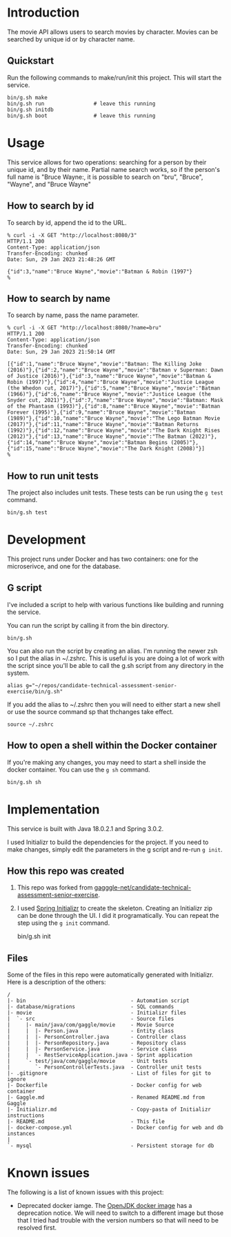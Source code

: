 # Introduction
The movie API allows users to search movies by character. Movies can be searched by unique id or by character name.

## Quickstart
Run the following commands to make/run/init this project. This will start the service.

    bin/g.sh make
    bin/g.sh run                # leave this running
    bin/g.sh initdb
    bin/g.sh boot               # leave this running


# Usage
This service allows for two operations: searching for a person by their unique id, and by their name. Partial name search works, so if the person's full name is "Bruce Wayne:, it is possible to search on "bru", "Bruce", "Wayne", and "Bruce Wayne"

## How to search by id
To search by id, append the id to the URL.

    % curl -i -X GET "http://localhost:8080/3"
    HTTP/1.1 200 
    Content-Type: application/json
    Transfer-Encoding: chunked
    Date: Sun, 29 Jan 2023 21:48:26 GMT

    {"id":3,"name":"Bruce Wayne","movie":"Batman & Robin (1997"}
    %

## How to search by name
To search by name, pass the name parameter.

    % curl -i -X GET "http://localhost:8080/?name=bru"
    HTTP/1.1 200 
    Content-Type: application/json
    Transfer-Encoding: chunked
    Date: Sun, 29 Jan 2023 21:50:14 GMT

    [{"id":1,"name":"Bruce Wayne","movie":"Batman: The Killing Joke (2016)"},{"id":2,"name":"Bruce Wayne","movie":"Batman v Superman: Dawn of Justice (2016)"},{"id":3,"name":"Bruce Wayne","movie":"Batman & Robin (1997)"},{"id":4,"name":"Bruce Wayne","movie":"Justice League (the Whedon cut, 2017)"},{"id":5,"name":"Bruce Wayne","movie":"Batman (1966)"},{"id":6,"name":"Bruce Wayne","movie":"Justice League (the Snyder cut, 2021)"},{"id":7,"name":"Bruce Wayne","movie":"Batman: Mask of the Phantasm (1993)"},{"id":8,"name":"Bruce Wayne","movie":"Batman Forever (1995)"},{"id":9,"name":"Bruce Wayne","movie":"Batman (1989)"},{"id":10,"name":"Bruce Wayne","movie":"The Lego Batman Movie (2017)"},{"id":11,"name":"Bruce Wayne","movie":"Batman Returns (1992)"},{"id":12,"name":"Bruce Wayne","movie":"The Dark Knight Rises (2012)"},{"id":13,"name":"Bruce Wayne","movie":"The Batman (2022)"},{"id":14,"name":"Bruce Wayne","movie":"Batman Begins (2005)"},{"id":15,"name":"Bruce Wayne","movie":"The Dark Knight (2008)"}]
    %

## How to run unit tests
The project also includes unit tests. These tests can be run using the `g test` command.

    bin/g.sh test

# Development 
This project runs under Docker and has two containers: one for the microserivce, and one for the database.

## G script
I've included a script to help with various functions like building and running the service.

You can run the script by calling it from the bin directory.

    bin/g.sh

You can also run the script by creating an alias. I'm running the newer zsh so I put the alias in ~/.zshrc. This is useful is you are doing a lot of work with the script since you'll be able to call the g.sh script from any directory in the system.

    alias g="~/repos/candidate-technical-assessment-senior-exercise/bin/g.sh"

If you add the alias to ~/.zshrc then you will need to either start a new shell or use the source command sp that thchanges take effect.

    source ~/.zshrc

## How to open a shell within the Docker container
If you're making any changes, you may need to start a shell inside the docker container. You can use the `g sh` command.

    bin/g.sh sh

# Implementation
This service is built with Java 18.0.2.1 and Spring 3.0.2.

I used Initializr to build the dependencies for the project. If you need to make changes, simply edit the parameters in the g script and re-run `g init`.

## How this repo was created
1. This repo was forked from [gagggle-net/candidate-technical-assessment-senior-exercise](https://github.com/gaggle-net/candidate-technical-assessment-senior-exercise).

2. I used [Spring Initializr](https://start.spring.io/) to create the skeleton. Creating an Initializr zip can be done through the UI. I did it programatically. You can repeat the step using the `g init` command.

    bin/g.sh init

## Files
Some of the files in this repo were automatically generated with Initializr. Here is a description of the others:

    /
    |- bin                                  - Automation script
    |- database/migrations                  - SQL commands
    |- movie                                - Initializr files
    |  `- src                               - Source files
    |     |- main/java/com/gaggle/movie     - Movie Source
    |     |  |- Person.java                 - Entity class
    |     |  |- PersonController.java       - Controller class
    |     |  |- PersonRepository.java       - Repository class
    |     |  |- PersonService.java          - Service class
    |     |  `- RestServiceApplication.java - Sprint application
    |     `- test/java/com/gaggle/movie     - Unit tests
    |        `- PersonControllerTests.java  - Controller unit tests
    |- .gitignore                           - List of files for git to ignore
    |- Dockerfile                           - Docker config for web container
    |- Gaggle.md                            - Renamed README.md from Gaggle
    |- Initializr.md                        - Copy-pasta of Initializr instructions
    |- README.md                            - This file
    |- docker-compose.yml                   - Docker config for web and db instances
    |
    `- mysql                                - Persistent storage for db


# Known issues
The following is a list of known issues with this project:

* Deprecated docker iamge. The [OpenJDK docker image](https://hub.docker.com/_/openjdk) has a deprecation notice. We will need to switch to a different image but those that I tried had trouble with the version numbers so that will need to be resolved first.
